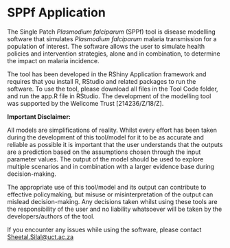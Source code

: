 # SPPf Application
The Single Patch *Plasmodium falciparum* (SPPf) tool is disease modelling software that simulates  *Plasmodium falciparum* malaria transmission for a population of interest. The software allows the user to simulate health policies and intervention strategies, alone and in combination, to determine the impact on malaria incidence. 

The tool has been developed in the RShiny Application framework and requires that you install R, RStudio and related packages to run the software. 
To use the tool, please download all files in the Tool Code folder, and run the app.R file in RStudio.
The development of the modelling tool was supported by the Wellcome Trust [214236/Z/18/Z].

__Important Disclaimer:__ 

All models are simplifications of reality. Whilst every effort has been taken during the development of this tool/model for it to be as accurate and reliable as possible it is important that the user understands that the outputs are a prediction based on the assumptions chosen through the input parameter values. The output of the model should be used to explore multiple scenarios and in combination with a larger evidence base during decision-making.

The appropriate use of this tool/model and its output can contribute to effective policymaking, but misuse or misinterpretation of the output can mislead decision-making. Any decisions taken whilst using these tools are the responsibility of the user and no liability whatsoever will be taken by the developers/authors of the tool.


If you encounter any issues while using the software, please contact [Sheetal.Silal@uct.ac.za](sheetal.silal@uct.ac.za)
